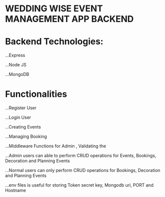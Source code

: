 # WEDDING WISE EVENT MANAGEMENT APP BACKEND

# Backend Technologies:

...Express

...Node JS

...MongoDB

# Functionalities

...Register User

...Login User

...Creating Events

...Managing Booking

...Middleware Functions for Admin , Validating the 

...Admin users can able to perform CRUD operations for Events, Bookings, Decoration and Planning Events

...Normal users can only perform CRUD operations for Bookings, Decoration and Planning Events

...env files is useful for storing Token secret key, Mongodb uri, PORT and Hostname